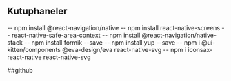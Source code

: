 ## Kutuphaneler

-- npm install @react-navigation/native
-- npm install react-native-screens
-- react-native-safe-area-context
-- npm install @react-navigation/native-stack
-- npm install formik --save
-- npm install yup --save
-- npm i @ui-kitten/components @eva-design/eva react-native-svg
-- npm i iconsax-react-native react-native-svg

##github
